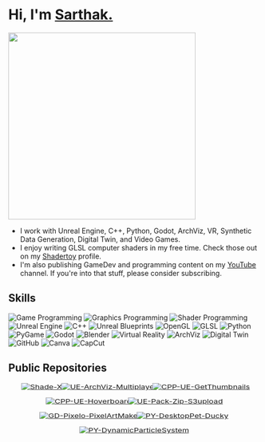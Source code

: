 # Hi, I'm [Sarthak.](https://www.munucrafts.com/)
<img src="https://img.shields.io/badge/Software%20Engineer%20/%20Unreal%20Engine%20Developer-5E60CE?style=for-the-badge" style="width: 375px; height: auto;">

* I work with Unreal Engine, C++, Python, Godot, ArchViz, VR, Synthetic Data Generation, Digital Twin, and Video Games.
* I enjoy writing GLSL computer shaders in my free time. Check those out on my [Shadertoy](https://www.shadertoy.com/user/Munucrafts/sort=newest) profile.
* I'm also publishing GameDev and programming content on my [YouTube](https://www.youtube.com/@munucrafts) channel. If you're into that stuff, please consider subscribing.

## Skills

![Game Programming](https://img.shields.io/badge/Game%20Programming-1E90FF?style=for-the-badge&logoColor=white)
![Graphics Programming](https://img.shields.io/badge/Graphics%20Programming-5E60CE?style=for-the-badge&logoColor=white)
![Shader Programming](https://img.shields.io/badge/Shader%20Programming-5E60CE?style=for-the-badge&logoColor=white)
![Unreal Engine](https://img.shields.io/badge/Unreal%20Engine%20-0076CC?style=for-the-badge&logo=unreal-engine&logoColor=white)
![C++](https://img.shields.io/badge/C++-00599C?style=for-the-badge&logo=cplusplus&logoColor=white)
![Unreal Blueprints](https://img.shields.io/badge/Unreal%20Blueprints-00599C?style=for-the-badge&logo=unreal-engine&logoColor=white)
![OpenGL](https://img.shields.io/badge/OpenGL-5E60CE?style=for-the-badge&logo=opengl&logoColor=white)
![GLSL](https://img.shields.io/badge/glsl-5E60CE?style=for-the-badge&logo=opengl&logoColor=white)
![Python](https://img.shields.io/badge/Python-3776AB?style=for-the-badge&logo=python&logoColor=white)
![PyGame](https://img.shields.io/badge/PyGame-00C300?style=for-the-badge&logo=python&logoColor=white)
![Godot](https://img.shields.io/badge/Godot-478CBF?style=for-the-badge&logo=godot-engine&logoColor=white)
![Blender](https://img.shields.io/badge/Blender-1A75FF?style=for-the-badge&logo=blender&logoColor=white)
![Virtual Reality](https://img.shields.io/badge/Virtual%20Reality-0A66C2?style=for-the-badge&logo=oculus&logoColor=white)
![ArchViz](https://img.shields.io/badge/ArchViz-FF8C00?style=for-the-badge&logo=autodesk&logoColor=white)
![Digital Twin](https://img.shields.io/badge/Digital%20Twin-3CB371?style=for-the-badge&logo=digitalocean&logoColor=white)
![GitHub](https://img.shields.io/badge/GitHub-181717?style=for-the-badge&logo=github&logoColor=white)
![Canva](https://img.shields.io/badge/Canva-FF5C8D?style=for-the-badge&logo=canva&logoColor=white)
![CapCut](https://img.shields.io/badge/CapCut-1A75FF?style=for-the-badge&logo=ByteDance&logoColor=white)

## Public Repositories

<div align="center" style="display: flex; flex-wrap: wrap; justify-content: center; gap: 12px;">
  <a href="https://github.com/munucrafts/Shade-X">
    <img src="https://github-readme-stats.vercel.app/api/pin/?username=munucrafts&repo=Shade-X&theme=dark&border_color=5E60CE" 
         alt="Shade-X" style="transform: scale(1.12, 0.85); transform-origin: top;" />
  </a>
  <a href="https://github.com/munucrafts/UE-ArchViz-Multiplayer">
    <img src="https://github-readme-stats.vercel.app/api/pin/?username=munucrafts&repo=UE-ArchViz-Multiplayer&theme=dark&border_color=5E60CE" 
         alt="UE-ArchViz-Multiplayer" style="transform: scale(1.12, 0.85); transform-origin: top;" />
  </a>
  <a href="https://github.com/munucrafts/CPP-UE-GetThumbnails">
    <img src="https://github-readme-stats.vercel.app/api/pin/?username=munucrafts&repo=CPP-UE-GetThumbnails&theme=dark&border_color=5E60CE" 
         alt="CPP-UE-GetThumbnails" style="transform: scale(1.12, 0.85); transform-origin: top;" />
  </a>
  <a href="https://github.com/munucrafts/CPP-UE-Hoverboard">
    <img src="https://github-readme-stats.vercel.app/api/pin/?username=munucrafts&repo=CPP-UE-Hoverboard&theme=dark&border_color=5E60CE" 
         alt="CPP-UE-Hoverboard" style="transform: scale(1.12, 0.85); transform-origin: top;" />
  </a>
  <a href="https://github.com/munucrafts/UE-Pack-Zip-S3upload">
    <img src="https://github-readme-stats.vercel.app/api/pin/?username=munucrafts&repo=UE-Pack-Zip-S3upload&theme=dark&border_color=5E60CE" 
         alt="UE-Pack-Zip-S3upload" style="transform: scale(1.12, 0.85); transform-origin: top;" />
  </a>
  <a href="https://github.com/munucrafts/GD-Pixelo-PixelArtMaker">
    <img src="https://github-readme-stats.vercel.app/api/pin/?username=munucrafts&repo=GD-Pixelo-PixelArtMaker&theme=dark&border_color=5E60CE" 
         alt="GD-Pixelo-PixelArtMaker" style="transform: scale(1.12, 0.85); transform-origin: top;" />
  </a>
  <a href="https://github.com/munucrafts/PY-DesktopPet-Ducky">
    <img src="https://github-readme-stats.vercel.app/api/pin/?username=munucrafts&repo=PY-DesktopPet-Ducky&theme=dark&border_color=5E60CE" 
         alt="PY-DesktopPet-Ducky" style="transform: scale(1.12, 0.85); transform-origin: top;" />
  </a>
  <a href="https://github.com/munucrafts/PY-DynamicParticleSystem">
    <img src="https://github-readme-stats.vercel.app/api/pin/?username=munucrafts&repo=PY-DynamicParticleSystem&theme=dark&border_color=5E60CE" 
         alt="PY-DynamicParticleSystem" style="transform: scale(1.12, 0.85); transform-origin: top;" />
  </a>
</div>


